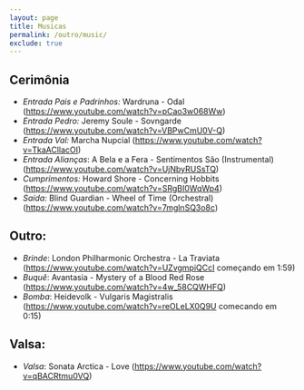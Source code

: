```yaml
---
layout: page
title: Musicas
permalink: /outro/music/
exclude: true
---
```


## Cerimônia
- _Entrada Pais e Padrinhos:_ Wardruna - Odal (<https://www.youtube.com/watch?v=pCao3w068Ww>)
- _Entrada Pedro:_ Jeremy Soule - Sovngarde (<https://www.youtube.com/watch?v=VBPwCmU0V-Q>)
- _Entrada Val:_ Marcha Nupcial (<https://www.youtube.com/watch?v=TkaACllacOI>)
- _Entrada Alianças_: A Bela e a Fera - Sentimentos São (Instrumental) (<https://www.youtube.com/watch?v=UjNbyRUSsTQ>)
- _Cumprimentos:_ Howard Shore - Concerning Hobbits (<https://www.youtube.com/watch?v=SRgBI0WqWp4>)
- _Saída:_ Blind Guardian - Wheel of Time (Orchestral) (<https://www.youtube.com/watch?v=7mglnSQ3o8c>)

## Outro:
- _Brinde_: London Philharmonic Orchestra - La Traviata (<https://www.youtube.com/watch?v=UZvgmpiQCcI> começando em 1:59)
- _Buquê_: Avantasia - Mystery of a Blood Red Rose (<https://www.youtube.com/watch?v=4w_58CQWHFQ>)
- _Bomba_: Heidevolk - Vulgaris Magistralis (<https://www.youtube.com/watch?v=reOLeLX0Q9U> comecando em 0:15)


## Valsa:
 - _Valsa_: Sonata Arctica - Love (<https://www.youtube.com/watch?v=qBACRtmu0VQ>)
